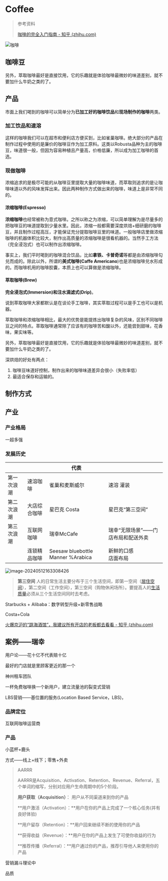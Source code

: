 # Coffee

> 参考资料
>
> [咖啡的完全入门指南 - 知乎 (zhihu.com)](https://zhuanlan.zhihu.com/p/125618758)



![咖啡](https://philfan-pic.oss-cn-beijing.aliyuncs.com/img/%E5%92%96%E5%95%A1.png)



## 咖啡豆

另外，萃取咖啡最好是直接饮用，它的乐趣就是体验咖啡最微妙的味道差别，就不要加什么牛奶之类的了。



## 产品

市面上我们喝到的咖啡可以简单分为**已加工好的咖啡饮品**和**现场制作的咖啡**两类。

### **加工饮品和速溶**

这样的咖啡我们可以在超市和便利店方便买到，比如雀巢咖啡。绝大部分的产品在制作过程中使用的是廉价的咖啡豆作为加工原料。这类以Robusta品种为主的咖啡豆，味道很一般，但因为容易种植且产量高，价格低廉，所以成为加工咖啡的首选。

### **现做咖啡**

浓缩追求的是极尽可能的从咖啡豆里提取大量的咖啡味道，而萃取则追求的是让咖啡味道以外的风味发挥出来。因此两种制作方式做出来的咖啡，味道上是非常不同的。

#### **浓缩咖啡(Espresso)**

**浓缩咖啡**也经常被称为意式咖啡。之所以称之为浓缩，可以简单理解为是尽量多的把咖啡豆的味道提取到少量水里。因此，浓缩一般都需要深度烘焙+细研磨的咖啡豆，并且制作过程高压，才能保证充分提取咖啡豆里的味道。一般咖啡店里做浓缩咖啡的机器体积比较大，制作出高质量的浓缩咖啡是很看机器的。当然手工方法（完全浸泡式）也可以制作出浓缩咖啡。



事实上，我们平时喝到的咖啡混合饮品，比如**拿铁、卡普奇诺**等都是由浓缩咖啡勾兑而成的。除此以外，所谓的**美式咖啡(Caffe Americano**)也是浓缩咖啡兑水形成的。而咖啡机用的咖啡胶囊，本质上也可以算做是浓缩咖啡。



#### 萃取咖啡(Brew)

**完全浸泡式(Immersion)**和**注水滴滤式(Drip)**。

说到萃取咖啡大家都默认是在谈论手工咖啡，其实萃取过程可以是手工也可以是机器。

萃取咖啡和浓缩咖啡相比，最大的优势是能提炼出咖啡复杂的风味，区别不同咖啡豆之间的特点。萃取咖啡通常除了应该有的咖啡苦和酸以外，还能尝到甜味，花香味，果实味等。

另外，萃取咖啡最好是直接饮用，它的乐趣就是体验咖啡最微妙的味道差别，就不要加什么牛奶之类的了。



深烘焙的好处有两点：

1. 咖啡豆味道好控制，制作出来的咖啡味道差异会很小（失败率低）
2. 最适合保存和运输的。



## 制作方式









## 产业



### 产业格局

一超多强



### 发展历史

|      |      | 代表 |      |
| ---- | ---- | ---- | ---- |
|第一次浪潮| 速溶咖啡 | 雀巢和麦斯威尔 | 速溶 灌装 |
|第二次浪潮 |大店综合咖啡 |星巴克 Costa |星巴克“第三空间” |
|第三次浪潮 |互联网咖啡|瑞幸McCafe|瑞幸“无限场景”——门店布局和配送外卖|
| |连锁精品咖啡|Seesaw bluebottle Manner %Arabica|新鲜的口感<br />店面布局|

![image-20240512163308426](https://philfan-pic.oss-cn-beijing.aliyuncs.com/img/image-20240512163308426.png)

> **第三空间**
> 人的日常生活主要分布于三个生活空间，即第一空间（[居住空间](https://wiki.mbalib.com/wiki/居住空间)），第二空间（工作空间），第三空间（购物休闲场所）。要提高人的[生活质量](https://wiki.mbalib.com/wiki/生活质量)必须从三个生活空间同时去考虑。

Starbucks + Alibaba：数字转型升级+新零售战略

Costa+Cola

[火爆京沪的“跳海酒馆”，我建议所有开店的老板都去看看 - 知乎 (zhihu.com)](https://zhuanlan.zhihu.com/p/663035535)







## 案例——瑞幸

用户论——花十亿不代表赔十亿





最好的门店就是里顾客更近的那一个

神州租车团队



一杯免费咖啡换一个新用户，建立流量池的裂变式营销

LBS营销——基位置的服务(Location Based Service，LBS)，



### 品牌定位

互联网咖啡运营商





### 产品

小蓝杯+鹿头

方式——线上+线下；零售+外卖



> AARRR
>
> AARRR是Acquisition、Activation、Retention、Revenue、Referral，五个单词的缩写，分别对应用户生命周期中的5个阶段。
>
> **用户获取（Acquisition）**： 用户从不同渠道来到你的产品
>
> **用户激活（Activation）：**用户在你的产品上完成了一个核心任务(并有良好体验)
>
> **用户留存（Retention）：**用户回来继续不断的使用你的产品
>
> **获得收益（Revenue）：**用户在你的产品上发生了可使你收益的行为
>
> **推荐传播（Referral）：**用户通过你的产品，推荐引导他人来使用你的产品

营销漏斗理论中







品质



